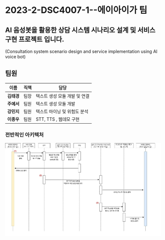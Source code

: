 # 2023-2-DSC4007-1--에이아이가 팀

## AI 음성봇을 활용한 상담 시스템 시나리오 설계 및 서비스 구현 프로젝트 입니다.
(Consultation system scenario design and service implementation using AI voice bot)


## 팀원

|이름|직책|담당|
|---------|--|---------|
|**김태경**| 팀장 |텍스트 생성 모듈 개발 및 연결 |
|**주예서**| 팀원 | 텍스트 생성 모듈 개발|
|**강민지**| 팀원 | 텍스트 마이닝 및 위험도 분석|
|**이종우**| 팀원 | STT, TTS , 웹데모 구현|


### 전반적인 아키텍처


<img src="./image01.png" height="300" width="600px"></img>
